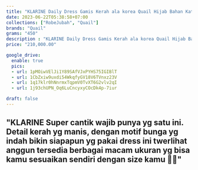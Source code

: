 ```yaml
---
title: "KLARINE Daily Dress Gamis Kerah ala korea Quail Hijab Bahan Katun Viscose"
date: 2023-06-22T05:38:58+07:00
collections: ["RobeJubah", "Quail"]
brands: "Quail"
grams: "450"
description : "KLARINE Daily Dress Gamis Kerah ala korea Quail Hijab Bahan Katun Viscose"
price: "210,000.00"

google_drive:
  enable: true
  pics:
  - url: 1pMOiwVElJi1Y89SAfVJxPYHS75IGIBlT
  - url: 1CbZxiw9uxdi54WkqfyGV18V6TVnxz23V
  - url: 1q17klr0hNnrmxTqpmV0TvXT6G2vlv2qI
  - url: 1j93chUPN_Oq6LuCncyxyCOcDk4p-7iur

draft: false
---
```


"KLARINE
 Super cantik wajib punya yg satu ini. 
Detail kerah yg manis, dengan motif bunga yg indah bikin siapapun yg pakai dress ini twerlihat anggun 
tersedia berbagai macam ukuran yg bisa kamu sesuaikan sendiri dengan size kamu 🤍✨"
---    
  
